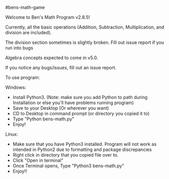 #bens-math-game

Welcome to Ben's Math Program v2.8.5!

Currently, all the basic operations (Addition, Subtraction, Multiplication, and division are included).

The division section sometimes is slightly broken. Fill out issue report if you run into bugs

Algebra concepts expected to come in v5.0.

If you notice any bugs/issues, fill out an issue report.


To use program:

Windows:
- Install Python3. (Note: make sure you add Python to path during Installation or else you'll have problems running program)
- Save to your Desktop (Or wherever you want)
- CD to Desktop in command prompt (or directory you copied it to)
- Type "Python bens-math.py"
- Enjoy!

Linux:
- Make sure that you have Python3 installed. Program will not work as intended in Python2 due to formatting and package discrepancies
- Right click in directory that you copied file over to.
- Click "Open in terminal"
- Once Terminal opens, Type "Python3 bens-math.py"
- Enjoy!!
